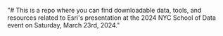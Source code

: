"# This is a repo where you can find downloadable data, tools, and resources related to Esri's presentation at the 2024 NYC School of Data event on Saturday, March 23rd, 2024." 
